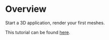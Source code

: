 # Overview
Start a 3D application, render your first meshes.

This tutorial can be found [here](https://github.com/khanonjs/khanon.js-tutorials/tree/main/03-starting-3d-application).